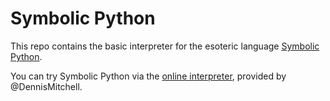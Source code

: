 # Symbolic Python
This repo contains the basic interpreter for the esoteric language [Symbolic Python](http://esolangs.org/wiki/Symbolic_Python).

You can try Symbolic Python via the [online interpreter](https://tio.run/##NY5BCgIxDEX3PYWzGNI20wsIOUkpf9CNgjqCbmYzJ/IUc7GatEohlPd//s9rvZ@W2/Wcnuv7sjxqBSAz5gwRFAfBIHA/ljZvODQujatCI/FM@4fUgGRLRm1wW0JhIKYNbIimA3ET/4amO3DvUR7N7HpIjL2FW2A@ooxeP4FpILsi6ks@F5Fcguu1o0@bnRrVN2lUtLJQ6xc "Symbolic Python – Try It Online"), provided by @DennisMitchell. 
